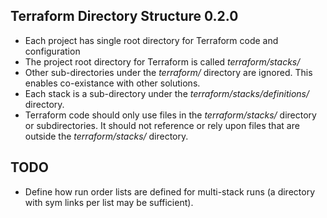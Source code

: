 ## Terraform Directory Structure 0.2.0

- Each project has single root directory for Terraform code and configuration
- The project root directory for Terraform is called *terraform/stacks/*
- Other sub-directories under the *terraform/* directory are ignored. This enables co-existance with other solutions.
- Each stack is a sub-directory under the *terraform/stacks/definitions/* directory.
- Terraform code should only use files in the *terraform/stacks/* directory or subdirectories. It should not  reference or rely upon files that are outside the *terraform/stacks/* directory.

## TODO

- Define how run order lists are defined for multi-stack runs (a directory with sym links per list may be sufficient).
